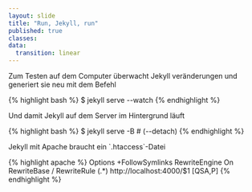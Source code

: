 ```yaml
---
layout: slide
title: "Run, Jekyll, run"
published: true
classes:
data:
  transition: linear
---
```


Zum Testen auf dem Computer überwacht Jekyll veränderungen und generiert sie neu mit dem Befehl

{% highlight bash %}
$ jekyll serve --watch
{% endhighlight %}

<div markdown="1" class="fragment">
Und damit Jekyll auf dem Server im Hintergrund läuft

{% highlight bash %}
$ jekyll serve -B # (--detach)
{% endhighlight %}
</div>
<div markdown="1" class="fragment">
Jekyll mit Apache braucht ein `.htaccess`-Datei

{% highlight apache %}
<IfModule mod_rewrite.c>
    Options +FollowSymlinks
    RewriteEngine On
    RewriteBase /
    RewriteRule (.*) http://localhost:4000/$1 [QSA,P]
</IfModule>
{% endhighlight %}
</div>

